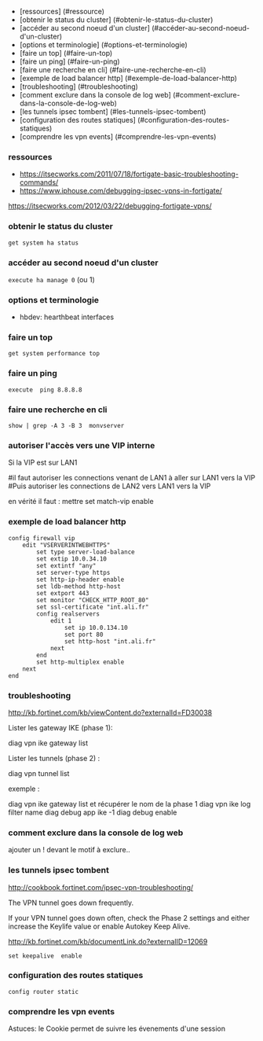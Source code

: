 * [ressources] (#ressource)
* [obtenir le status du cluster] (#obtenir-le-status-du-cluster)
* [accéder au second noeud d'un cluster] (#accéder-au-second-noeud-d'un-cluster)
* [options et terminologie] (#options-et-terminologie)
* [faire un top] (#faire-un-top)
* [faire un ping] (#faire-un-ping)
* [faire une recherche en cli] (#faire-une-recherche-en-cli)
* [exemple de load balancer http] (#exemple-de-load-balancer-http)
* [troubleshooting] (#troubleshooting)
* [comment exclure dans la console de log web] (#comment-exclure-dans-la-console-de-log-web)
* [les tunnels ipsec tombent] (#les-tunnels-ipsec-tombent)
* [configuration des routes statiques] (#configuration-des-routes-statiques)
* [comprendre les vpn events] (#comprendre-les-vpn-events)



### ressources
* https://itsecworks.com/2011/07/18/fortigate-basic-troubleshooting-commands/
* https://www.iphouse.com/debugging-ipsec-vpns-in-fortigate/

https://itsecworks.com/2012/03/22/debugging-fortigate-vpns/

### obtenir le status du cluster

`get system ha status`


### accéder au second noeud d'un cluster

`execute ha manage 0` (ou 1)

### options et terminologie

* hbdev: hearthbeat interfaces

### faire un top

`get system performance top`

### faire un ping

`execute  ping 8.8.8.8`

### faire une recherche en cli

`show | grep -A 3 -B 3  monvserver`

### autoriser l'accès vers une VIP interne

Si la VIP est sur LAN1

#il faut autoriser les connections venant de LAN1 à aller sur LAN1 vers la VIP
#Puis autoriser les connections de LAN2 vers LAN1 vers la VIP

en vérité il faut : mettre set match-vip enable 


### exemple de load balancer http

```
config firewall vip
    edit "VSERVERINTWEBHTTPS"
        set type server-load-balance
        set extip 10.0.34.10
        set extintf "any"
        set server-type https
        set http-ip-header enable
        set ldb-method http-host
        set extport 443
        set monitor "CHECK_HTTP_ROOT_80"
        set ssl-certificate "int.ali.fr"
        config realservers
            edit 1
                set ip 10.0.134.10
                set port 80
                set http-host "int.ali.fr"
            next
        end 
        set http-multiplex enable
    next
end
```
### troubleshooting

http://kb.fortinet.com/kb/viewContent.do?externalId=FD30038

Lister les  gateway IKE (phase 1):

diag vpn ike gateway list

Lister les tunnels (phase 2) :

diag vpn tunnel list

exemple :

diag vpn ike gateway list et récupérer le nom de la phase 1
diag vpn ike log filter name <phase1-name> 
diag debug app ike -1
diag debug enable


### comment exclure dans la console de log web
 
ajouter un ! devant le motif à exclure..

### les tunnels ipsec tombent

http://cookbook.fortinet.com/ipsec-vpn-troubleshooting/

The VPN tunnel goes down frequently.

If your VPN tunnel goes down often, check the Phase 2 settings and either increase the Keylife value or enable Autokey Keep Alive.

http://kb.fortinet.com/kb/documentLink.do?externalID=12069

`set keepalive  enable`

### configuration des routes statiques

`config router static`

### comprendre les vpn events

Astuces: le Cookie permet de suivre les évenements d'une session
